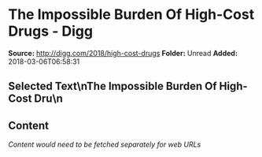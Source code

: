 # The Impossible Burden Of High-Cost Drugs - Digg

**Source:** http://digg.com/2018/high-cost-drugs
**Folder:** Unread
**Added:** 2018-03-06T06:58:31


## Selected Text\nThe Impossible Burden Of High-Cost Dru\n

## Content
*Content would need to be fetched separately for web URLs*
